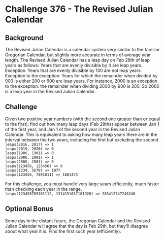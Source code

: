 # Challenge 376 - The Revised Julian Calendar  
## Background  
The Revised Julian Calendar is a calendar system very similar to the familiar Gregorian Calendar, but slightly more accurate in terms of average year length. The Revised Julian Calendar has a leap day on Feb 29th of leap years as 
follows:  Years that are evenly divisible by 4 are leap years.  Exception: Years that are evenly divisible by 100 are not leap years.  Exception to the exception: Years for which the remainder when divided by 900 is either 200 or 
600 are leap years.  For instance, 2000 is an exception to the exception: the remainder when dividing 2000 by 900 is 200. So 2000 is a leap year in the Revised Julian Calendar.  

## Challenge  
Given two positive year numbers (with the second one greater than or equal to the first), find out how many leap days (Feb 29ths) appear between Jan 1 of the first year, and Jan 1 of the second year in the Revised Julian Calendar. 
This is equivalent to asking how many leap years there are in the interval between the two years, including the first but excluding the second.  
`leaps(2016, 2017) => 1`  
`leaps(2019, 2020) => 0`  
`leaps(1900, 1901) => 0`  
`leaps(2000, 2001) => 1`  
`leaps(2800, 2801) => 0`  
`leaps(123456, 123456) => 0`  
`leaps(1234, 5678) => 1077`  
`leaps(123456, 7891011) => 1881475`  

For this challenge, you must handle very large years efficiently, much faster than checking each year in the range.  
`leaps(123456789101112, 1314151617181920) => 288412747246240`  

## Optional Bonus  
Some day in the distant future, the Gregorian Calendar and the Revised Julian Calendar will agree that the day is Feb 29th, but they'll disagree about what year it is. Find the first such year (efficiently).
